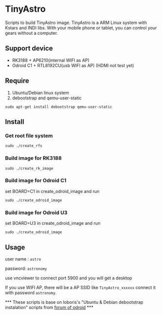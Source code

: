 # TinyAstro
Scripts to build TinyAstro image. 
TinyAstro is a ARM Linux system with Kstars and INDI libs.
With your mobile phone or tablet, you can control your gears
without a computer.

## Support device 

* RK3188 + AP6210(internal WIFI as AP)
* Odroid C1 + RTL8192CU(usb WIFI as AP) (HDMI not test yet)

## Require

1. Ubuntu/Debian linux system
2. debootstrap and qemu-user-static

```
sudo apt-get install debootstrap qemu-user-static
```

## Install

### Get root file system

```
sudo ./create_rfs
```

### Build image for RK3188

```
sudo ./create_rk_image
```

### Build image for Odroid C1

set BOARD=C1 in create_odroid_image and run
```
sudo ./create_odroid_image
```

### Build image for Odroid U3

set BOARD=U3 in create_odroid_image and run
```
sudo ./create_odroid_image
```

## Usage

user name : `astro`

password: `astronomy`

use vncviewer to connect port 5900 and you will get a desktop

If you use WIFI AP, there will be a AP SSID like `TinyAstro_xxxxxx`
connect it with password `astronomy`.

*** These scripts is base on loboris's
"Ubuntu & Debian debootstrap instalation" scripts from [forum of odroid](http://forum.odroid.com/viewtopic.php?f=112&t=8075) ***

